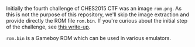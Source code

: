 
Initially the fourth challenge of CHES2015 CTF was an image ```rom.png```.
As this is not the purpose of this repository, we'll skip the image extraction and provide directly the ROM file ```rom.bin```.
If you're curious about the initial step of the challenge, see [this write-up](https://wiki.yobi.be/index.php/CHES2015_Writeup#First_step_4).

```rom.bin``` is a Gameboy ROM which can be used in various emulators.

